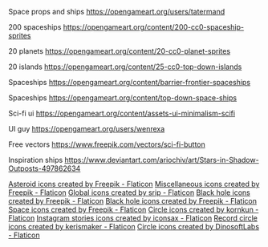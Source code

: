 Space props and ships
https://opengameart.org/users/tatermand

200 spaceships
https://opengameart.org/content/200-cc0-spaceship-sprites

20 planets
https://opengameart.org/content/20-cc0-planet-sprites

20 islands
https://opengameart.org/content/25-cc0-top-down-islands

Spaceships
https://opengameart.org/content/barrier-frontier-spaceships

Spaceships
https://opengameart.org/content/top-down-space-ships

Sci-fi ui
https://opengameart.org/content/assets-ui-minimalism-scifi

UI guy
https://opengameart.org/users/wenrexa

Free vectors
https://www.freepik.com/vectors/sci-fi-button

Inspiration ships
https://www.deviantart.com/ariochiv/art/Stars-in-Shadow-Outposts-497862634

<a href="https://www.flaticon.com/free-icons/asteroid" title="Asteroid icons">Asteroid icons created by Freepik - Flaticon</a>
<a href="https://www.flaticon.com/free-icons/miscellaneous" title="miscellaneous icons">Miscellaneous icons created by Freepik - Flaticon</a>
<a href="https://www.flaticon.com/free-icons/global" title="global icons">Global icons created by srip - Flaticon</a>
<a href="https://www.flaticon.com/free-icons/black-hole" title="black hole icons">Black hole icons created by Freepik - Flaticon</a>
<a href="https://www.flaticon.com/free-icons/black-hole" title="black hole icons">Black hole icons created by Freepik - Flaticon</a>
<a href="https://www.flaticon.com/free-icons/space" title="space icons">Space icons created by Freepik - Flaticon</a>
<a href="https://www.flaticon.com/free-icons/circle" title="circle icons">Circle icons created by kornkun - Flaticon</a>
<a href="https://www.flaticon.com/free-icons/instagram-stories" title="instagram stories icons">Instagram stories icons created by iconsax - Flaticon</a>
<a href="https://www.flaticon.com/free-icons/record-circle" title="record circle icons">Record circle icons created by kerismaker - Flaticon</a>
<a href="https://www.flaticon.com/free-icons/circle" title="circle icons">Circle icons created by DinosoftLabs - Flaticon</a>
